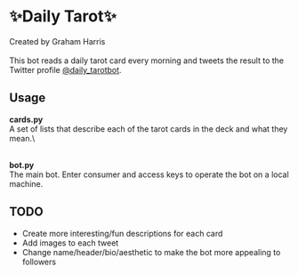 # ✨Daily Tarot✨

Created by Graham Harris \
\
This bot reads a daily tarot card every morning and tweets the result to the Twitter profile [@daily_tarotbot](https://twitter.com/daily_tarotbot).

## Usage

**cards.py**\
A set of lists that describe each of the tarot cards in the deck and what they mean.\

\
**bot.py**\
The main bot. Enter consumer and access keys to operate the bot on a local machine.

## TODO
<ul>
  <li>Create more interesting/fun descriptions for each card</li>
  <li>Add images to each tweet</li>
  <li>Change name/header/bio/aesthetic to make the bot more appealing to followers</li>
</ul>
